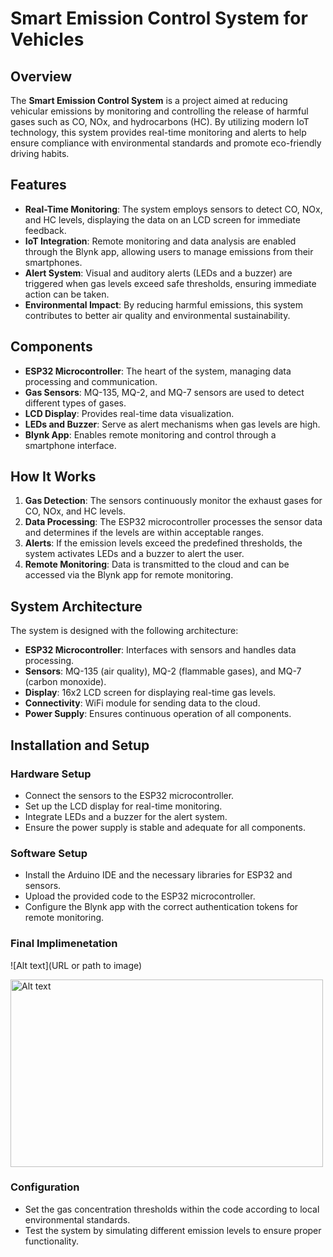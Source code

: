 
# Smart Emission Control System for Vehicles

## Overview
The **Smart Emission Control System** is a project aimed at reducing vehicular emissions by monitoring and controlling the release of harmful gases such as CO, NOx, and hydrocarbons (HC). By utilizing modern IoT technology, this system provides real-time monitoring and alerts to help ensure compliance with environmental standards and promote eco-friendly driving habits.

## Features
- **Real-Time Monitoring**: The system employs sensors to detect CO, NOx, and HC levels, displaying the data on an LCD screen for immediate feedback.
- **IoT Integration**: Remote monitoring and data analysis are enabled through the Blynk app, allowing users to manage emissions from their smartphones.
- **Alert System**: Visual and auditory alerts (LEDs and a buzzer) are triggered when gas levels exceed safe thresholds, ensuring immediate action can be taken.
- **Environmental Impact**: By reducing harmful emissions, this system contributes to better air quality and environmental sustainability.

## Components
- **ESP32 Microcontroller**: The heart of the system, managing data processing and communication.
- **Gas Sensors**: MQ-135, MQ-2, and MQ-7 sensors are used to detect different types of gases.
- **LCD Display**: Provides real-time data visualization.
- **LEDs and Buzzer**: Serve as alert mechanisms when gas levels are high.
- **Blynk App**: Enables remote monitoring and control through a smartphone interface.

## How It Works
1. **Gas Detection**: The sensors continuously monitor the exhaust gases for CO, NOx, and HC levels.
2. **Data Processing**: The ESP32 microcontroller processes the sensor data and determines if the levels are within acceptable ranges.
3. **Alerts**: If the emission levels exceed the predefined thresholds, the system activates LEDs and a buzzer to alert the user.
4. **Remote Monitoring**: Data is transmitted to the cloud and can be accessed via the Blynk app for remote monitoring.

## System Architecture
The system is designed with the following architecture:
- **ESP32 Microcontroller**: Interfaces with sensors and handles data processing.
- **Sensors**: MQ-135 (air quality), MQ-2 (flammable gases), and MQ-7 (carbon monoxide).
- **Display**: 16x2 LCD screen for displaying real-time gas levels.
- **Connectivity**: WiFi module for sending data to the cloud.
- **Power Supply**: Ensures continuous operation of all components.

## Installation and Setup

### Hardware Setup
- Connect the sensors to the ESP32 microcontroller.
- Set up the LCD display for real-time monitoring.
- Integrate LEDs and a buzzer for the alert system.
- Ensure the power supply is stable and adequate for all components.

### Software Setup
- Install the Arduino IDE and the necessary libraries for ESP32 and sensors.
- Upload the provided code to the ESP32 microcontroller.
- Configure the Blynk app with the correct authentication tokens for remote monitoring.

### Final Implimenetation
 ![Alt text](URL or path to image)

<img src="URL or path to image" alt="Alt text" width="500" height="300">


### Configuration
- Set the gas concentration thresholds within the code according to local environmental standards.
- Test the system by simulating different emission levels to ensure proper functionality.




